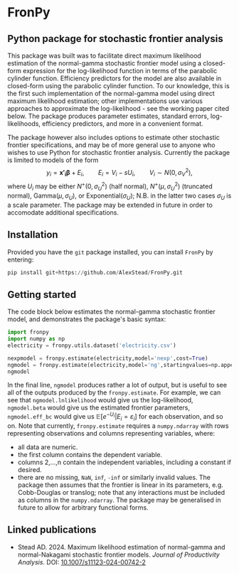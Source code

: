 # FronPy
## Python package for stochastic frontier analysis
This package was built was to facilitate direct maximum likelihood estimation of the normal-gamma stochastic frontier model using a closed-form expression for the log-likelihood function in terms of the parabolic cylinder function. Efficiency predictors for the model are also available in closed-form using the parabolic cylinder function. To our knowledge, this is the first such implementation of the normal-gamma model using direct maximum likelihood estimation; other implementations use various approaches to approximate the log-likelihood - see the working paper cited below. The package produces parameter estimates, standard errors, log-likelihoods, efficiency predictors, and more in a convenient format.

The package however also includes options to estimate other stochastic frontier specifications, and may be of more general use to anyone who wishes to use Python for stochastic frontier analysis. Currently the package is limited to models of the form
$$y_i=\boldsymbol{x'_i\beta}+E_i, \qquad
    E_i=V_i-sU_i, \qquad V_i\sim N\left(0,\sigma_V^2\right),$$
where $U_i$ may be either $N^+\left(0,\sigma_U^2\right)$ (half normal), $N^+\left(\mu,\sigma_U^2\right)$ (truncated normal), $\mathrm{Gamma}\left(\mu,\sigma_U\right)$, or $\mathrm{Exponential}\left(\sigma_U\right)$; N.B. in the latter two cases $\sigma_U$ is a scale parameter. The package may be extended in future in order to accomodate additional specifications.

## Installation
Provided you have the `git` package installed, you can install `FronPy` by entering: 
```python
pip install git+https://github.com/AlexStead/FronPy.git
```

## Getting started
The code block below estimates the normal-gamma stochastic frontier model, and demonstrates the package's basic syntax:
```python
import fronpy
import numpy as np
electricity = fronpy.utils.dataset('electricity.csv')

nexpmodel = fronpy.estimate(electricity,model='nexp',cost=True)
ngmodel = fronpy.estimate(electricity,model='ng',startingvalues=np.append(nexpmodel.theta,0),cost=True)
ngmodel
```
In the final line, `ngmodel` produces rather a lot of output, but is useful to see all of the outputs produced by the `fronpy.estimate`. For example, we can see that `ngmodel.lnlikelihood` would give us the log-likelihood, `ngmodel.beta` would give us the estimated frontier parameters, `ngmodel.eff_bc` would give us $\mathbb{E}[e^{-U_i}|E_i=\varepsilon_i]$ for each observation, and so on. Note that currently, `fronpy.estimate` requires a `numpy.ndarray` with rows representing observations and columns representing variables, where:
- all data are numeric.
- the first column contains the dependent variable.
- columns 2,...,n contain the independent variables, including a constant if desired.
- there are no missing, `NaN`, `inf`, `-inf` or similarly invalid values.
The package then assumes that the frontier is linear in its parameters, e.g. Cobb-Douglas or translog; note that any interactions must be included as columns in the `numpy.ndarray`. The package may be generalised in future to allow for arbitrary functional forms.

## Linked publications
- Stead AD. 2024. Maximum likelihood estimation of normal-gamma and normal-Nakagami stochastic frontier models. _Journal of Productivity Analysis_. DOI: [10.1007/s11123-024-00742-2](https://doi.org/10.1007/s11123-024-00742-2)
